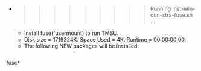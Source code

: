 * >>>>>>>>> Running inst-min-con-xtra-fuse.sh ...
  * Install fuse(fusermount) to run TMSU.
  * Disk size = 1719324K. Space Used = 4K. Runtime = 00:00:00:00.
  * The following NEW packages will be installed:
  ```bash
fuse*
  ```
